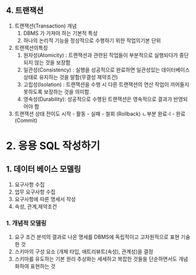 ## 4. 트랜잭션
1. 트랜잭션(Transaction) 개념
   1. DBMS 가 가져야 하는 기본적 특성
   2. 하나의 논리적 기능을 정상적으로 수행하기 위한 작업의기본 단위
2. 트랜젝션의특징
   1. 원자성(Atomicity) : 트랜잭션과 관련된 작업들이 부분적으로 실행되다가 중단되지 않는 것을 보장함
   2. 일관성(Consistency) : 실행을 성공적으로 완료하면 일관성있는 데이터베이스 상태로 유지하는 것을 말함(무결성 제약조건)
   3. 고립성(Isolation) : 트랜잭션을 수행 시 다른 트랜잭션의 연산 작업이 끼어들지 못하도록 보장하는 것을  의미함.
   4. 영속성(Durability): 성공적으로 수행된 트랜잭션은 영속적으로 결과가 반영되어야 함
3. 트랜잭션 상태 전이도
   시작 - 활동 - 실패 - 철회 (Rollback)
        ㄴ부분 완료-l - 완료 (Commit) 
# 2. 응용 SQL 작성하기
## 1. 데이터 베이스 모델링
1. 요구사항 수집
2. 업무 요구사항 수집
3. 요구사항에 따른 명세서 작성
4. 속성, 관계,제약조건
### 1. 개념적 모델링
1. 요구 조건 분석의 결과로 나온 명세를 DBMS에 독립적이고 고차원적으로 표현 기술 한 것
2. 스키마의 구성 요소 (개체 타입, 애트리뷰트(속성), 관계성)을 결정
3. 스키마를 유도하는 기본 원리 추상화는 세세하고 복잡한 것들을 단순하면서도 개념화하여 표현하는 것